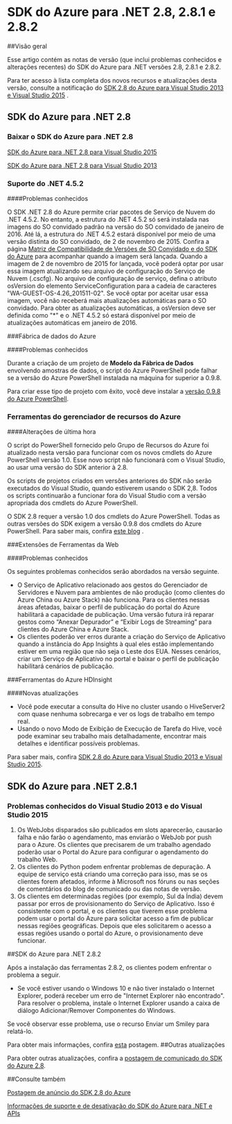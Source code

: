 
<properties 
   pageTitle="Notas de versão SDK do Azure para .NET 2.8" 
   description="Notas de versão SDK do Azure para .NET 2.8" 
   services="app-service\web" 
   documentationCenter=".net" 
   authors="Juliako" 
   manager="erikre" 
   editor=""/>

<tags
   ms.service="app-service"
   ms.devlang="multiple"
   ms.topic="article"
   ms.tgt_pltfrm="na"
   ms.workload="integration" 
   ms.date="10/17/2016"
   ms.author="juliako"/>
 

# <a name="azure-sdk-for-.net-2.8,-2.8.1-and-2.8.2"></a>SDK do Azure para .NET 2.8, 2.8.1 e 2.8.2

##<a name="overview"></a>Visão geral
 
Esse artigo contém as notas de versão (que inclui problemas conhecidos e alterações recentes) do SDK do Azure para .NET versões 2.8, 2.8.1 e 2.8.2. 

Para ter acesso à lista completa dos novos recursos e atualizações desta versão, consulte a notificação do [SDK 2.8 do Azure para Visual Studio 2013 e Visual Studio 2015](https://azure.microsoft.com/blog/announcing-the-azure-sdk-2-8-for-net/) . 

##  <a name="azure-sdk-for-.net-2.8"></a>SDK do Azure para .NET 2.8

### <a name="download-azure-sdk-for-.net-2.8"></a>Baixar o SDK do Azure para .NET 2.8

[SDK do Azure para .NET 2.8 para Visual Studio 2015](http://go.microsoft.com/fwlink/?LinkId=699285) 

[SDK do Azure para .NET 2.8 para Visual Studio 2013](http://go.microsoft.com/fwlink/?LinkId=699287)
 
### <a name=".net-4.5.2-support"></a>Suporte do .NET 4.5.2 

####<a name="known-issues"></a>Problemas conhecidos

O SDK .NET 2.8 do Azure permite criar pacotes de Serviço de Nuvem do .NET 4.5.2. No entanto, a estrutura do .NET 4.5.2 só será instalada nas imagens do SO convidado padrão na versão do SO convidado de janeiro de 2016. Até lá, a estrutura do .NET 4.5.2 estará disponível por meio de uma versão distinta do SO convidado, de 2 de novembro de 2015. Confira a página [Matriz de Compatibilidade de Versões de SO Convidado e do SDK do Azure](../cloud-services/cloud-services-guestos-update-matrix.md) para acompanhar quando a imagem será lançada.  Quando a imagem de 2 de novembro de 2015 for lançada, você poderá optar por usar essa imagem atualizando seu arquivo de configuração do Serviço de Nuvem (.cscfg). No arquivo de configuração de serviço, defina o atributo osVersion do elemento ServiceConfiguration para a cadeia de caracteres "WA-GUEST-OS-4.26_201511-02". Se você optar por aceitar usar essa imagem, você não receberá mais atualizações automáticas para o SO convidado. Para obter as atualizações automáticas, a osVersion deve ser definida como "*" e o .NET 4.5.2 só estará disponível por meio de atualizações automáticas em janeiro de 2016.

###<a name="azure-data-factory"></a>Fábrica de dados do Azure

####<a name="known-issues"></a>Problemas conhecidos 

Durante a criação de um projeto de **Modelo da Fábrica de Dados** envolvendo amostras de dados, o script do Azure PowerShell pode falhar se a versão do Azure PowerShell instalada na máquina for superior a 0.9.8.

Para criar esse tipo de projeto com êxito, você deve instalar a [versão 0.9.8 do Azure PowerShell](https://github.com/Azure/azure-powershell/releases/download/v0.9.8-September2015/azure-powershell.0.9.8.msi).


### <a name="azure-resource-manager-tools"></a>Ferramentas do gerenciador de recursos do Azure 

####<a name="breaking-changes"></a>Alterações de última hora

O script do PowerShell fornecido pelo Grupo de Recursos do Azure foi atualizado nesta versão para funcionar com os novos cmdlets do Azure PowerShell versão 1.0.  Esse novo script não funcionará com o Visual Studio, ao usar uma versão do SDK anterior à 2.8.  

Os scripts de projetos criados em versões anteriores do SDK não serão executados do Visual Studio, quando estiverem usando o SDK 2,8.  Todos os scripts continuarão a funcionar fora do Visual Studio com a versão apropriada dos cmdlets do Azure PowerShell.  

O SDK 2.8 requer a versão 1.0 dos cmdlets do Azure PowerShell.  Todas as outras versões do SDK exigem a versão 0.9.8 dos cmdlets do Azure PowerShell.  Para saber mais, confira [este blog](http://go.microsoft.com/fwlink/?LinkID=623011) .

###<a name="web-tools-extensions"></a>Extensões de Ferramentas da Web

####<a name="known-issues"></a>Problemas conhecidos

Os seguintes problemas conhecidos serão abordados na versão seguinte.

- O Serviço de Aplicativo relacionado aos gestos do Gerenciador de Servidores e Nuvem para ambientes de não produção (como clientes do Azure China ou Azure Stack) não funciona. Para os clientes nessas áreas afetadas, baixar o perfil de publicação do portal do Azure habilitará a capacidade de publicação. Uma versão futura irá reparar gestos como “Anexar Depurador” e “Exibir Logs de Streaming” para clientes do Azure China e Azure Stack. 
- Os clientes poderão ver erros durante a criação do Serviço de Aplicativo quando a instância do App Insights à qual eles estão implementando estiver em uma região que não seja o Leste dos EUA. Nesses cenários, criar um Serviço de Aplicativo no portal e baixar o perfil de publicação habilitará cenários de publicação. 

###<a name="azure-hdinsight-tools"></a>Ferramentas do Azure HDInsight

####<a name="new-updates"></a>Novas atualizações

- Você pode executar a consulta do Hive no cluster usando o HiveServer2 com quase nenhuma sobrecarga e ver os logs de trabalho em tempo real.
- Usando o novo Modo de Exibição de Execução de Tarefa do Hive, você pode examinar seu trabalho mais detalhadamente, encontrar mais detalhes e identificar possíveis problemas.

Para saber mais, confira [SDK 2.8 do Azure para Visual Studio 2013 e Visual Studio 2015](https://azure.microsoft.com/blog/announcing-the-azure-sdk-2-8-for-net/). 

## <a name="azure-sdk-for-.net-2.8.1"></a>SDK do Azure para .NET 2.8.1

### <a name="known-issues-for-visual-studio-2013-and-visual-studio-2015"></a>Problemas conhecidos do Visual Studio 2013 e do Visual Studio 2015
 
1. Os WebJobs disparados são publicados em slots aparecerão, causarão falha e não farão o agendamento, mas enviarão o WebJob por push para o Azure. Os clientes que precisarem de um trabalho agendado poderão usar o Portal do Azure para configurar o agendamento do trabalho Web. 
2. Os clientes do Python podem enfrentar problemas de depuração. A equipe de serviço está criando uma correção para isso, mas se os clientes forem afetados, informe à Microsoft nos fóruns ou nas seções de comentários do blog de comunicado ou das notas de versão. 
3. Os clientes em determinadas regiões (por exemplo, Sul da Índia) devem passar por erros de provisionamento do Serviço de Aplicativo. Isso é consistente com o portal, e os clientes que tiverem esse problema podem usar o portal do Azure para solicitar acesso a fim de publicar nessas regiões geográficas. Depois que eles solicitarem o acesso a essas regiões usando o portal do Azure, o provisionamento deve funcionar. 

##<a name="azure-sdk-for-.net-2.8.2"></a>SDK do Azure para .NET 2.8.2

Após a instalação das ferramentas 2.8.2, os clientes podem enfrentar o problema a seguir.         

- Se você estiver usando o Windows 10 e não tiver instalado o Internet Explorer, poderá receber um erro de "Internet Explorer não encontrado".
Para resolver o problema, instale o Internet Explorer usando a caixa de diálogo Adicionar/Remover Componentes do Windows.

Se você observar esse problema, use o recurso Enviar um Smiley para relatá-lo.

Para obter mais informações, confira [esta](https://azure.microsoft.com/blog/announcing-azure-sdk-2-8-2-for-net/) postagem.
##<a name="other-updates"></a>Outras atualizações

Para obter outras atualizações, confira a [postagem de comunicado do SDK do Azure 2.8](https://azure.microsoft.com/blog/announcing-the-azure-sdk-2-8-for-net/).

##<a name="also-see"></a>Consulte também

[Postagem de anúncio do SDK 2.8 do Azure](https://azure.microsoft.com/blog/announcing-the-azure-sdk-2-8-for-net/)

[Informações de suporte e de desativação do SDK do Azure para .NET e APIs](https://msdn.microsoft.com/library/azure/dn479282.aspx)




<!--HONumber=Oct16_HO2-->



